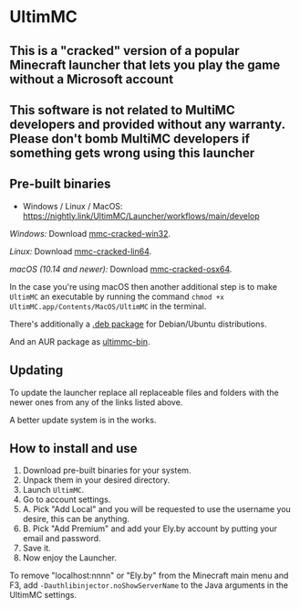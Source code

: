 # UltimMC

## This is a "cracked" version of a popular Minecraft launcher that lets you play the game without a Microsoft account

## This software is not related to MultiMC developers and provided without any warranty. Please don't bomb MultiMC developers if something gets wrong using this launcher

## Pre-built binaries

- Windows / Linux / MacOS: <https://nightly.link/UltimMC/Launcher/workflows/main/develop>

*Windows:* Download [mmc-cracked-win32](https://nightly.link/UltimMC/Launcher/workflows/main/develop/mmc-cracked-win32.zip).

*Linux:* Download [mmc-cracked-lin64](https://nightly.link/UltimMC/Launcher/workflows/main/develop/mmc-cracked-lin64.zip).

*macOS (10.14 and newer):* Download [mmc-cracked-osx64](https://nightly.link/UltimMC/Launcher/workflows/main/develop/mmc-cracked-osx64.zip).

In the case you're using macOS then another additional step is to make `UltimMC` an executable by running the command `chmod +x UltimMC.app/Contents/MacOS/UltimMC` in the terminal.

There's additionally a [.deb package](https://nightly.link/UltimMC/ultimmc-deb/workflows/ci/master/UltimMC.zip) for Debian/Ubuntu distributions.

And an AUR package as [ultimmc-bin](https://aur.archlinux.org/packages/ultimmc-bin).

## Updating

To update the launcher replace all replaceable files and folders with the newer ones from any of the links listed above.

A better update system is in the works.

## How to install and use

1. Download pre-built binaries for your system.
2. Unpack them in your desired directory.
3. Launch `UltimMC`.
4. Go to account settings.
5. A. Pick "Add Local" and you will be requested to use the username you desire, this can be anything.
5. B. Pick "Add Premium" and add your Ely.by account by putting your email and password.
6. Save it.
7. Now enjoy the Launcher.

To remove "localhost:nnnn" or "Ely.by" from the Minecraft main menu and F3, add `-Dauthlibinjector.noShowServerName` to the Java arguments in the UltimMC settings.
